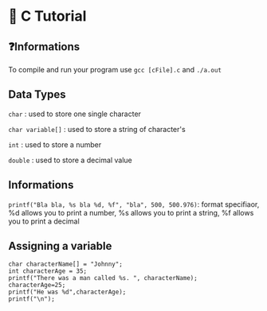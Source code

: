 # 💾 C Tutorial

## ❓Informations

To compile and run your program use ``` gcc [cFile].c ``` and ```./a.out```

## Data Types

```char``` : used to store one single character

```char variable[]``` : used to store a string of character's

```int``` : used to store a number

```double``` : used to store a decimal value

## Informations

```printf("Bla bla, %s bla %d, %f", "bla", 500, 500.976)```: format specifiaor, %d allows you to print a number, 
                                                            %s allows you to print a string, %f allows you to print a decimal


## Assigning a variable

````
char characterName[] = "Johnny";
int characterAge = 35;
printf("There was a man called %s. ", characterName);
characterAge=25;
printf("He was %d",characterAge);
printf("\n");
````